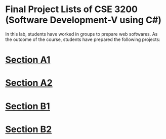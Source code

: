 # Final Project Lists of CSE 3200 (Software Development-V using C#)

In this lab, students have worked in groups to prepare web softwares. As the outcome of the course, students have prepared the following projects:

[comment]: <> (This is a comment, it will not be included)
# [Section A1](https://CSE3200-Spring2020.github.io/project)
# [Section A2](https://CSE3200-Spring2020.github.io/project)
# [Section B1](https://CSE3200-Spring2020.github.io/project)
# [Section B2](https://CSE3200-Spring2020.github.io/projectB2)
